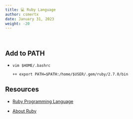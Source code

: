 ```yaml
---
title: 💻 Ruby Language
author: csmertx
date: January 31, 2023
weight: -20
---
```


<br />

## Add to PATH

- ```vim $HOME/.bashrc```

    ```
    ++ export PATH=$PATH:/home/$USER/.gem/ruby/2.7.0/bin
    ```

## Resources

- [Ruby Programming Language](https://www.ruby-lang.org/en/)

- [About Ruby](https://www.ruby-lang.org/en/about/)
